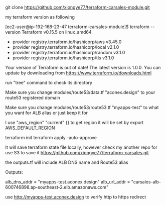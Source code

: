 
git clone https://github.com/xiongye77/terraform-carsales-module.git

my terraform version as following 

[ec2-user@ip-192-168-23-47 terraform-carsales-module]$ terraform --version
Terraform v0.15.5
on linux_amd64
+ provider registry.terraform.io/hashicorp/aws v3.45.0
+ provider registry.terraform.io/hashicorp/local v2.1.0
+ provider registry.terraform.io/hashicorp/random v3.1.0
+ provider registry.terraform.io/hashicorp/tls v3.1.0

Your version of Terraform is out of date! The latest version
is 1.0.0. You can update by downloading from https://www.terraform.io/downloads.html



run "tree" command to check its directory 


Make sure you change modules/route53/data.tf  "aconex.design" to your route53 registered domain

Make sure you change modules/route53/route53.tf  "myapps-test" to what you want for ALB alias or just keep it for 

I use "aws_region" "current" {} to get region  it will be set by export AWS_DEFAULT_REGION 

terraform init 
terraform apply -auto-approve 

It will save terraform state file locally, however check my another repo for use S3 to save it https://github.com/xiongye77/terraform-carsales.git

the outputs.tf will include ALB DNS name and Route53 alias 


Outputs:

alb_dns_addr = "myapps-test.aconex.design"
alb_url_addr = "carsales-alb-600746898.ap-southeast-2.elb.amazonaws.com"

use http://myapps-test.aconex.design  to verify http to https redirect

